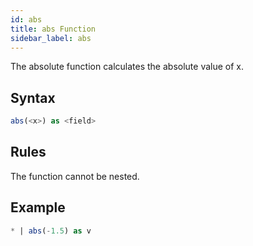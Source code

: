 ```yaml
---
id: abs
title: abs Function
sidebar_label: abs
---
```


The absolute function calculates the absolute value of x.

## Syntax

```sql
abs(<x>) as <field>
```

## Rules

The function cannot be nested.

## Example

```sql
* | abs(-1.5) as v
```
